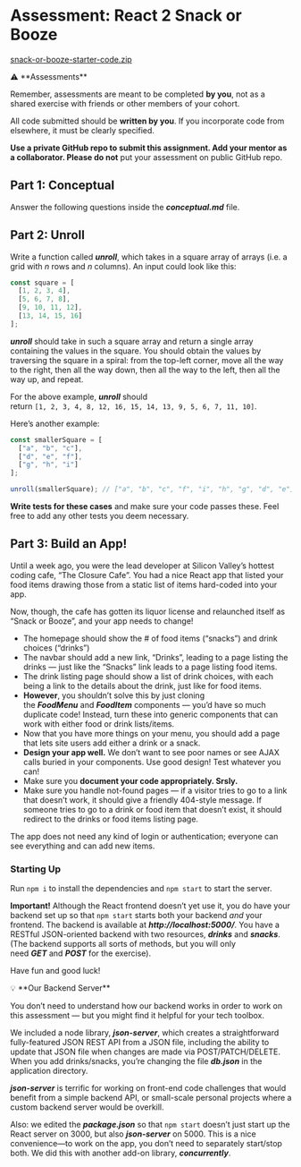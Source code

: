 # **Assessment: React 2 Snack or Booze**

[snack-or-booze-starter-code.zip](https://s3-us-west-2.amazonaws.com/secure.notion-static.com/15e5afe2-b82f-4191-b23c-7a7e8850debe/snack-or-booze-starter-code.zip)

<aside>
⚠️ **Assessments**

Remember, assessments are meant to be completed **by you**, not as a shared exercise with friends or other members of your cohort.

All code submitted should be **written by you**. If you incorporate code from elsewhere, it must be clearly specified.

**Use a private GitHub repo to submit this assignment. Add your mentor as a collaborator. Please do not** put your assessment on public GitHub repo.

</aside>

## **Part 1: Conceptual**

Answer the following questions inside the ***conceptual.md*** file.

## **Part 2: Unroll**

Write a function called ***unroll***, which takes in a square array of arrays (i.e. a grid with *n* rows and *n* columns). An input could look like this:

```jsx
const square = [
  [1, 2, 3, 4],
  [5, 6, 7, 8],
  [9, 10, 11, 12],
  [13, 14, 15, 16]
];
```

***unroll*** should take in such a square array and return a single array containing the values in the square. You should obtain the values by traversing the square in a spiral: from the top-left corner, move all the way to the right, then all the way down, then all the way to the left, then all the way up, and repeat.

For the above example, ***unroll*** should return `[1, 2, 3, 4, 8, 12, 16, 15, 14, 13, 9, 5, 6, 7, 11, 10]`.

Here’s another example:

```jsx
const smallerSquare = [
  ["a", "b", "c"],
  ["d", "e", "f"],
  ["g", "h", "i"]
];

unroll(smallerSquare); // ["a", "b", "c", "f", "i", "h", "g", "d", "e"]
```

**Write tests for these cases** and make sure your code passes these. Feel free to add any other tests you deem necessary.

## **Part 3: Build an App!**

Until a week ago, you were the lead developer at Silicon Valley’s hottest coding cafe, “The Closure Cafe”. You had a nice React app that listed your food items drawing those from a static list of items hard-coded into your app.

Now, though, the cafe has gotten its liquor license and relaunched itself as “Snack or Booze”, and your app needs to change!

- The homepage should show the # of food items (“snacks”) and drink choices (“drinks”)
- The navbar should add a new link, “Drinks”, leading to a page listing the drinks — just like the “Snacks” link leads to a page listing food items.
- The drink listing page should show a list of drink choices, with each being a link to the details about the drink, just like for food items.
- **However**, you shouldn’t solve this by just cloning the ***FoodMenu*** and ***FoodItem*** components — you’d have so much duplicate code! Instead, turn these into generic components that can work with either food or drink lists/items.
- Now that you have more things on your menu, you should add a page that lets site users add either a drink or a snack.
- **Design your app well.** We don’t want to see poor names or see AJAX calls buried in your components. Use good design! Test whatever you can!
- Make sure you **document your code appropriately. Srsly.**
- Make sure you handle not-found pages — if a visitor tries to go to a link that doesn’t work, it should give a friendly 404-style message. If someone tries to go to a drink or food item that doesn’t exist, it should redirect to the drinks or food items listing page.

The app does not need any kind of login or authentication; everyone can see everything and can add new items.

### **Starting Up**

Run `npm i` to install the dependencies and `npm start` to start the server.

**Important!** Although the React frontend doesn’t yet use it, you do have your backend set up so that `npm start` starts both your backend *and* your frontend. The backend is available at ***http://localhost:5000/***. You have a RESTful JSON-oriented backend with two resources, ***drinks*** and ***snacks***. (The backend supports all sorts of methods, but you will only need ***GET*** and ***POST*** for the exercise).

Have fun and good luck!

<aside>
💡 **Our Backend Server**

You don’t need to understand how our backend works in order to work on this assessment — but you might find it helpful for your tech toolbox.

We included a node library, ***json-server***, which creates a straightforward fully-featured JSON REST API from a JSON file, including the ability to update that JSON file when changes are made via POST/PATCH/DELETE. When you add drinks/snacks, you’re changing the file ***db.json*** in the application directory.

***json-server*** is terrific for working on front-end code challenges that would benefit from a simple backend API, or small-scale personal projects where a custom backend server would be overkill.

Also: we edited the ***package.json*** so that `npm start` doesn’t just start up the React server on 3000, but also ***json-server*** on 5000. This is a nice convenience—to work on the app, you don’t need to separately start/stop both. We did this with another add-on library, ***concurrently***.

</aside>